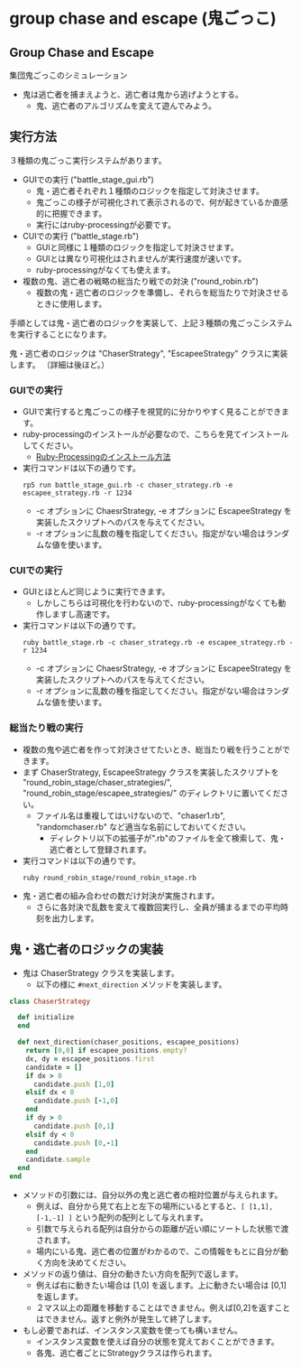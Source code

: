 group chase and escape (鬼ごっこ)
======================

## Group Chase and Escape

集団鬼ごっこのシミュレーション

- 鬼は逃亡者を捕まえようと、逃亡者は鬼から逃げようとする。
  - 鬼、逃亡者のアルゴリズムを変えて遊んでみよう。

## 実行方法

３種類の鬼ごっこ実行システムがあります。

- GUIでの実行 ("battle\_stage\_gui.rb")
  - 鬼・逃亡者それぞれ１種類のロジックを指定して対決させます。
  - 鬼ごっこの様子が可視化されて表示されるので、何が起きているか直感的に把握できます。
  - 実行にはruby-processingが必要です。
- CUIでの実行 ("battle\_stage.rb")
  - GUIと同様に１種類のロジックを指定して対決させます。
  - GUIとは異なり可視化はされませんが実行速度が速いです。
  - ruby-processingがなくても使えます。
- 複数の鬼、逃亡者の戦略の総当たり戦での対決 ("round\_robin.rb")
  - 複数の鬼・逃亡者のロジックを準備し、それらを総当たりで対決させるときに使用します。

手順としては鬼・逃亡者のロジックを実装して、上記３種類の鬼ごっこシステムを実行することになります。

鬼・逃亡者のロジックは "ChaserStrategy", "EscapeeStrategy" クラスに実装します。
（詳細は後ほど。）

### GUIでの実行

- GUIで実行すると鬼ごっこの様子を視覚的に分かりやすく見ることができます。
- ruby-processingのインストールが必要なので、こちらを見てインストールしてください。
  - [Ruby-Processingのインストール方法](http://qiita.com/yohm/items/f3f82f423b507cec1dcc)
- 実行コマンドは以下の通りです。
  ```
  rp5 run battle_stage_gui.rb -c chaser_strategy.rb -e escapee_strategy.rb -r 1234
  ```
  - -c オプションに ChaesrStrategy, -e オプションに EscapeeStrategy を実装したスクリプトへのパスを与えてください。
  - -r オプションに乱数の種を指定してください。指定がない場合はランダムな値を使います。

### CUIでの実行

- GUIとほとんど同じように実行できます。
  - しかしこちらは可視化を行わないので、ruby-processingがなくても動作しますし高速です。
- 実行コマンドは以下の通りです。
  ```
  ruby battle_stage.rb -c chaser_strategy.rb -e escapee_strategy.rb -r 1234
  ```
  - -c オプションに ChaesrStrategy, -e オプションに EscapeeStrategy を実装したスクリプトへのパスを与えてください。
  - -r オプションに乱数の種を指定してください。指定がない場合はランダムな値を使います。

### 総当たり戦の実行

- 複数の鬼や逃亡者を作って対決させてたいとき、総当たり戦を行うことができます。
- まず ChaserStrategy, EscapeeStrategy クラスを実装したスクリプトを "round\_robin\_stage/chaser\_strategies/", "round\_robin\_stage/escapee\_strategies/" のディレクトリに置いてください。
  - ファイル名は重複してはいけないので、"chaser1.rb", "randomchaser.rb" など適当な名前にしておいてください。
    - ディレクトリ以下の拡張子が".rb"のファイルを全て検索して、鬼・逃亡者として登録されます。
- 実行コマンドは以下の通りです。
  ```
  ruby round_robin_stage/round_robin_stage.rb
  ```
- 鬼・逃亡者の組み合わせの数だけ対決が実施されます。
  - さらに各対決で乱数を変えて複数回実行し、全員が捕まるまでの平均時刻を出力します。


## 鬼・逃亡者のロジックの実装

- 鬼は ChaserStrategy クラスを実装します。
  - 以下の様に `#next_direction` メソッドを実装します。

```rb:sample_chaser.rb
class ChaserStrategy

  def initialize
  end

  def next_direction(chaser_positions, escapee_positions)
    return [0,0] if escapee_positions.empty?
    dx, dy = escapee_positions.first
    candidate = []
    if dx > 0
      candidate.push [1,0]
    elsif dx < 0
      candidate.push [-1,0]
    end
    if dy > 0
      candidate.push [0,1]
    elsif dy < 0
      candidate.push [0,-1]
    end
    candidate.sample
  end
end
```

- メソッドの引数には、自分以外の鬼と逃亡者の相対位置が与えられます。
  - 例えば、自分から見て右上と左下の場所にいるとすると、`[ [1,1], [-1,-1] ]` という配列の配列として与えれます。
  - 引数で与えられる配列は自分からの距離が近い順にソートした状態で渡されます。
  - 場内にいる鬼、逃亡者の位置がわかるので、この情報をもとに自分が動く方向を決めてください。
- メソッドの返り値は、自分の動きたい方向を配列で返します。
  - 例えば右に動きたい場合は [1,0] を返します。上に動きたい場合は [0,1] を返します。
  - ２マス以上の距離を移動することはできません。例えば[0,2]を返すことはできません。返すと例外が発生して終了します。
- もし必要であれば、インスタンス変数を使っても構いません。
  - インスタンス変数を使えば自分の状態を覚えておくことができます。
  - 各鬼、逃亡者ごとにStrategyクラスは作られます。

